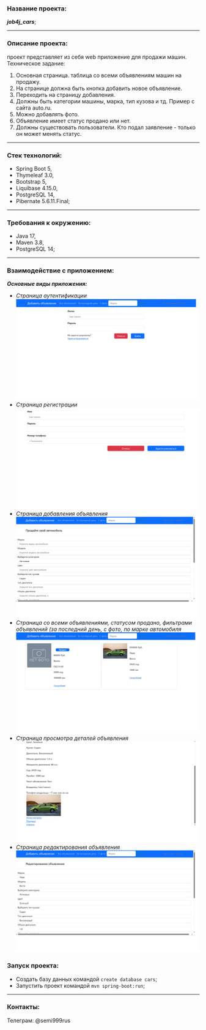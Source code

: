 ### Название проекта:
***job4j_cars***;
___
### Описание проекта:
проект представляет из себя web приложение для продажи машин.
Техническое задание:
1. Основная страница. таблица со всеми объявлениям машин на продажу.
2. На странице должна быть кнопка добавить новое объявление.
3. Переходить на страницу добавления.
4. Должны быть категории машины, марка, тип кузова и тд. Пример с сайта auto.ru.
5. Можно добавлять фото.
6. Объявление имеет статус продано или нет.
7. Должны существовать пользователи. Кто подал заявление - только он может менять статус.
___
### Стек технологий:
+ Spring Boot 5,
+ Thymeleaf 3.0,
+ Bootstrap 5,
+ Liquibase 4.15.0,
+ PostgreSQL 14,
+ Рibernate 5.6.11.Final;
___
### Требования к окружению:
+ Java 17,
+ Maven 3.8,
+ PostgreSQL 14;
___
### Взаимодействие с приложением:
***Основные виды приложения:***
+ *Страница аутентификации*
  ![](img/1.jpg)
+ *Страница регистрации*
  ![](img/2.jpg)
+ *Страница добавления объявления*
  ![](img/3.jpg)
+ *Страница со всеми объявлениями, статусом продано, фильтрами объявлений (за последний день, с фото, по марке автомобиля*
  ![](img/4.jpg)
+ *Страница просмотра деталей объявления*
  ![](img/5.jpg)
+ *Страница редактирования объявления*
    ![](img/6.jpg)
### Запуск проекта:
+ Создать базу данных командой ```create database cars```;
+ Запустить проект командой ```mvn spring-boot:run```;
___
### Контакты:
Телеграм: @semi999rus